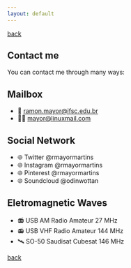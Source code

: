 ```yaml
---
layout: default
---
```

[back](./)

## Contact me

You can contact me through many ways:

## Mailbox

- 📧 ramon.mayor@ifsc.edu.br
- 📧🐧 mayor@linuxmail.com

## Social Network

- 🌐 Twitter @rmayormartins
- 🌐 Instagram @rmayormartins
- 🌐 Pinterest @rmayormartins
- 🌐 Soundcloud @odinwottan

## Eletromagnetic Waves

- 📻 USB AM Radio Amateur 27 MHz
- 📻 USB VHF Radio Amateur 144 MHz
- 🛰️ SO-50 Saudisat Cubesat 146 MHz

[back](./)
